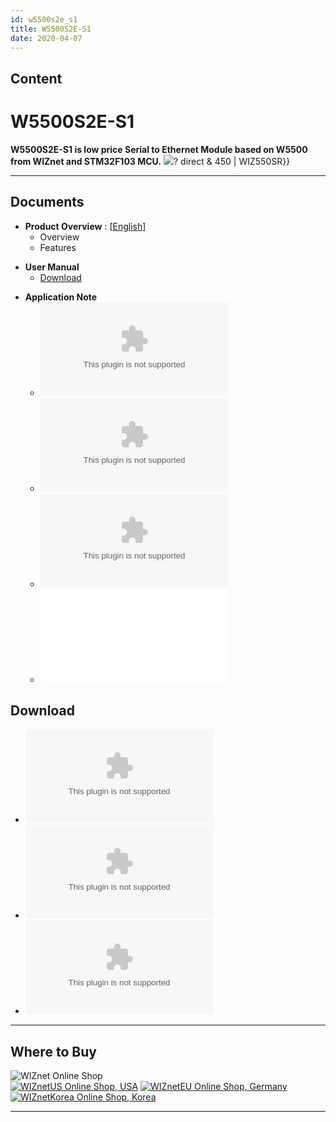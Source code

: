 ```yaml
---
id: w5500s2e_s1
title: W5500S2E-S1
date: 2020-04-07
---
```


## Content

# W5500S2E-S1

**W5500S2E-S1 is low price Serial to Ethernet Module based on W5500 from
WIZnet and STM32F103 MCU.**
![](/{{/products/w5500s2e-z1/500k_w5500s2e_s1.jpg)? direct & 450 |
WIZ550SR}}

-----

## Documents


  - **Product Overview** :
    [[English](../W5500S2E-Z1/Overview-[EN].md)] 
      - Overview
      - Features

<!-- end list -->

  - **User Manual**
      - [Download](https://www.wizse.com/w5500s2e/#)

<!-- end list -->

  - **Application Note**
      - ![Guideline for configuring TCP
        Server](/products/w5500s2e-z1/guideline_for_configure_the_s2e_as_tcp_server_by_mcu_v1.1.zip)
      - ![Guideline for configuring UDP
        mode](/products/w5500s2e-z1/guideline_for_configuring_the_s2e_into_udp_mode_by_mcu_v1.1.zip)
      - ![Guideline for configuring TCP
        Client](/products/w5500s2e-z1/guideline_for_configure_the_s2e_as_tcp_client_by_mcu_v1.1.zip)
      - ![Guideline for configuring multiple TCP
        Clients](/products/w5500s2e-z1/guideline_for_configuring_the_s2e_as_multiple_tcp_clients_by_mcu_v1.0_.pdf)

## Download

  - ![Firmware binary](/products/w5500s2e-z1/w5500s2e-s1_app_v2.2.zip)
  - ![Configuration Tool
    (Setup)](/products/w5500s2e-z1/wizs2e_configtool_v1.0.1.3_setup.zip)
  - ![Configuration Tool (.exe
    only)](/products/w5500s2e-z1/wizs2e_configtool_v1.0.1.3.zip)
    
-----

## Where to Buy

![WIZnet Online Shop](/products/w5500s2e-z1/buynow.png)  
[![WIZnetUS Online Shop,
USA](/products/w5500/w5500_evb/icons/dollar.png)](http://www.shopwiznet.com/)
[![WIZnetEU Online Shop,
Germany](/products/w5500/w5500_evb/icons/european-euro.png)](http://shop.wiznet.eu/)
[![WIZnetKorea Online Shop,
Korea](/products/w5500/w5500_evb/icons/won.png)](http://shop.wiznet.co.kr/)

-----
